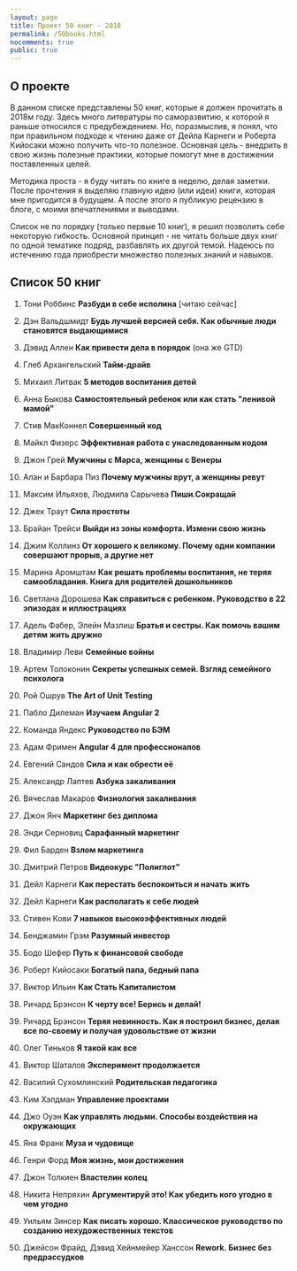 ```yaml
---
layout: page
title: Проект 50 книг - 2018
permalink: /50books.html
nocomments: true
public: true
---
```


## О проекте

В данном списке представлены 50 книг, которые я должен прочитать в 2018м году. Здесь много литературы по саморазвитию, к которой я раньше относился с предубеждением. Но, поразмыслив, я понял, что при правильном подходе к чтению даже от Дейла Карнеги и Роберта Кийосаки можно получить что-то полезное. Основная цель - внедрить в свою жизнь полезные практики, которые помогут мне в достижении поставленных целей.

Методика проста - я буду читать по книге в неделю, делая заметки. После прочтения я выделяю главную идею (или идеи) книги, которая мне пригодится в будущем. А после этого я публикую рецензию в блоге, с моими впечатлениями и выводами.

Список не по порядку (только первые 10 книг), я решил позволить себе некоторую гибкость. Основной принцип - не читать больше двух книг по одной тематике подряд, разбавлять их другой темой. Надеюсь по истечению года приобрести множество полезных знаний и навыков.


## Список 50 книг

1. Тони Роббинс **Разбуди в себе исполина** [читаю сейчас]

1. Дэн Вальдшмидт **Будь лучшей версией себя. Как обычные люди становятся выдающимися**

1. Дэвид Аллен **Как привести дела в порядок** (она же GTD)

1. Глеб Архангельский **Тайм-драйв**

1. Михаил Литвак **5 методов воспитания детей**

1. Анна Быкова **Самостоятельный ребенок или как стать "ленивой мамой"**

1. Стив МакКоннел **Совершенный код**

1. Майкл Физерс **Эффективная работа с унаследованным кодом**

1. Джон Грей **Мужчины с Марса, женщины с Венеры**

1. Алан и Барбара Пиз **Почему мужчины врут, а женщины ревут**

1. Максим Ильяхов, Людмила Сарычева **Пиши.Сокращай**

1. Джек Траут **Сила простоты**

1. Брайан Трейси **Выйди из зоны комфорта. Измени свою жизнь**

1. Джим Коллинз **От хорошего к великому. Почему одни компании совершают прорыв, а другие нет**

1. Марина Аромштам **Как решать проблемы воспитания, не теряя самообладания. Книга для родителей дошкольников**

1. Светлана Дорошева **Как справиться с ребенком. Руководство в 22 эпизодах и иллюстрациях**

1. Адель Фабер, Элейн Мазлиш **Братья и сестры. Как помочь вашим детям жить дружно**

1. Владимир Леви **Семейные войны**

1. Артем Толоконин **Секреты успешных семей. Взгляд семейного психолога**

1. Рой Ошрув **The Art of Unit Testing**

1. Пабло Дилеман **Изучаем Angular 2**

1. Команда Яндекс **Руководство по БЭМ**

1. Адам Фримен **Angular 4 для профессионалов**

1. Евгений Сандов **Сила и как обрести её**

1. Александр Лаптев **Азбука закаливания**

1. Вячеслав Макаров  **Физиология закаливания**

1. Джон Янч **Маркетинг без диплома**

1. Энди Серновиц **Сарафанный маркетинг**

1. Фил Барден **Взлом маркетинга**

1. Дмитрий Петров **Видеокурс "Полиглот"**

1. Дейл Карнеги **Как перестать беспокоиться и начать жить**

1. Дейл Карнеги **Как располагать к себе людей**

1. Стивен Кови **7 навыков высокоэффективных людей**

1. Бенджамин Грэм **Разумный инвестор**

1. Бодо Шефер **Путь к финансовой свободе**

1. Роберт Кийосаки **Богатый папа, бедный папа**

1. Виктор Ильин **Как Стать Капиталистом**

1. Ричард Брэнсон **К черту все! Берись и делай!**

1. Ричард Брэнсон **Теряя невинность. Как я построил бизнес, делая все по-своему и получая удовольствие от жизни**

1. Олег Тиньков **Я такой как все**

1. Виктор Шаталов **Эксперимент продолжается**

1. Василий Сухомлинский **Родительская педагогика**

1. Ким Хэлдман **Управление проектами**

1. Джо Оуэн **Как управлять людьми. Способы воздействия на окружающих**

1. Яна Франк **Муза и чудовище**

1. Генри Форд **Моя жизнь, мои достижения**

1. Джон Толкиен **Властелин колец**

1. Никита Непряхин **Аргументируй это! Как убедить кого угодно в чем угодно** 

1. Уильям Зинсер **Как писать хорошо. Классическое руководство по созданию нехудожественных текстов**

1. Джейсон Фрайд, Дэвид Хейнмейер Ханссон **Rework. Бизнес без предрассудков**
